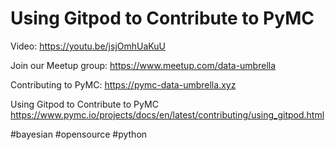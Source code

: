 # Using Gitpod to Contribute to PyMC

Video: https://youtu.be/jsjOmhUaKuU


Join our Meetup group:
https://www.meetup.com/data-umbrella

Contributing to PyMC:
https://pymc-data-umbrella.xyz

Using Gitpod to Contribute to PyMC
https://www.pymc.io/projects/docs/en/latest/contributing/using_gitpod.html

#bayesian  #opensource #python
